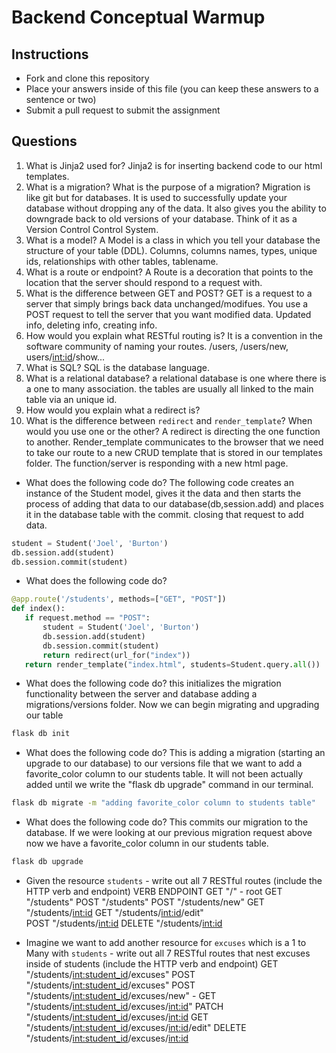 # Backend Conceptual Warmup

## Instructions

* Fork and clone this repository
* Place your answers inside of this file (you can keep these answers to a sentence or two)
* Submit a pull request to submit the assignment

## Questions

1.  What is Jinja2 used for?
    Jinja2 is for inserting backend code to our html templates.
2.  What is a migration? What is the purpose of a migration? Migration is like git but for databases. It is used to successfully update your database without dropping any of the data. It also gives you the ability to downgrade back to old versions of your database. Think of it as a Version Control Control System.
3.  What is a model? A Model is a class in which you tell your database the structure of your table (DDL). Columns, columns names, types, unique ids, relationships with other tables, tablename.
4.  What is a route or endpoint? A Route is a decoration that points to the location that the server should respond to a request with.
5.  What is the difference between GET and POST? GET is a request to a server that simply brings back data unchanged/modifues. You use a POST request to tell the server that you want modified data. Updated info, deleting info, creating info.
6.  How would you explain what RESTful routing is? It is a convention in the software community of naming your routes. /users, /users/new, users/<int:id>/show...
7.  What is SQL? SQL is the database language.
8.  What is a relational database? a relational database is one where there is a one to many association. the tables are usually all linked to the main table via an unique id.
9.  How would you explain what a redirect is?
10. What is the difference between `redirect` and `render_template`? When would you use one or the other? A redirect is directing the one function to another. Render_template communicates to the browser that we need to take our route to a new CRUD template that is stored in our templates folder. The function/server is responding with a new html page.

* What does the following code do? The following code creates an instance of the Student model, gives it the data and then starts the process of adding that data to our database(db,session.add) and places it in the database table with the commit. closing that request to add data.

```py
student = Student('Joel', 'Burton')
db.session.add(student)
db.session.commit(student)
```

* What does the following code do?

```py
@app.route('/students', methods=["GET", "POST"])
def index():
   if request.method == "POST":
       student = Student('Joel', 'Burton')
       db.session.add(student)
       db.session.commit(student)
       return redirect(url_for("index"))
   return render_template("index.html", students=Student.query.all())
```

* What does the following code do? this initializes the migration functionality between the server and database adding a migrations/versions folder. Now we can begin migrating and upgrading our table

```sh
flask db init
```

* What does the following code do? This is adding a migration (starting an upgrade to our database) to our versions file that we want to add a favorite_color column to our students table. It will not been actually added until we write the "flask db upgrade" command in our terminal.

```sh
flask db migrate -m "adding favorite_color column to students table"
```

* What does the following code do? This commits our migration to the database. If we were looking at our previous migration request above now we have a favorite_color column in our students table.

```sh
flask db upgrade
```

* Given the resource `students` - write out all 7 RESTful routes (include the HTTP verb and endpoint)
  VERB ENDPOINT
  GET "/" - root
  GET "/students"
  POST "/students"
  POST "/students/new"
  GET "/students/<int:id>
  GET "/students/<int:id>/edit"  
  POST "/students/<int:id>
  DELETE "/students/<int:id>

* Imagine we want to add another resource for `excuses` which is a 1 to Many with `students` - write out all 7 RESTful routes that nest excuses inside of students (include the HTTP verb and endpoint)
  GET "/students/<int:student_id>/excuses"
  POST "/students/<int:student_id>/excuses"
  POST "/students/<int:student_id>/excuses/new" -
  GET "/students/<int:student_id>/excuses/<int:id>"
  PATCH "/students/<int:student_id>/excuses/<int:id>
  GET "/students/<int:student_id>/excuses/<int:id>/edit"
  DELETE "/students/<int:student_id>/excuses/<int:id>
